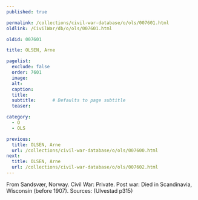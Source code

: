 ```yaml
---
published: true

permalink: /collections/civil-war-database/o/ols/007601.html
oldlink: /CivilWar/db/o/ols/007601.html

oldid: 007601

title: OLSEN, Arne

pagelist:
  exclude: false
  order: 7601
  image: 
  alt:
  caption:
  title:
  subtitle:      # Defaults to page subtitle
  teaser:

category: 
  - O 
  - OLS

previous:
  title: OLSEN, Arne
  url: /collections/civil-war-database/o/ols/007600.html  
next:
  title: OLSEN, Arne
  url: /collections/civil-war-database/o/ols/007602.html   
---
```

From Sandsv&aelig;r, Norway. Civil War: Private. Post war: Died in Scandinavia, Wisconsin (before 1907). Sources: (Ulvestad p315)